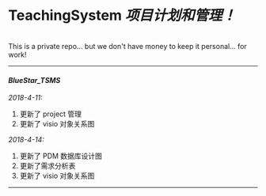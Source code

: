 # TeachingSystem  *项目计划和管理！*

<br/>
This is a private repo... but we don't have money to keep it personal... for work!


***

#### *BlueStar_TSMS*

*2018-4-11:*
1. 更新了 project 管理<br/>
2. 更新了 visio 对象关系图<br/>

*2018-4-14:*
1. 更新了 PDM 数据库设计图<br/>
2. 更新了需求分析表<br/>
3. 更新了 visio 对象关系图<br/>


***